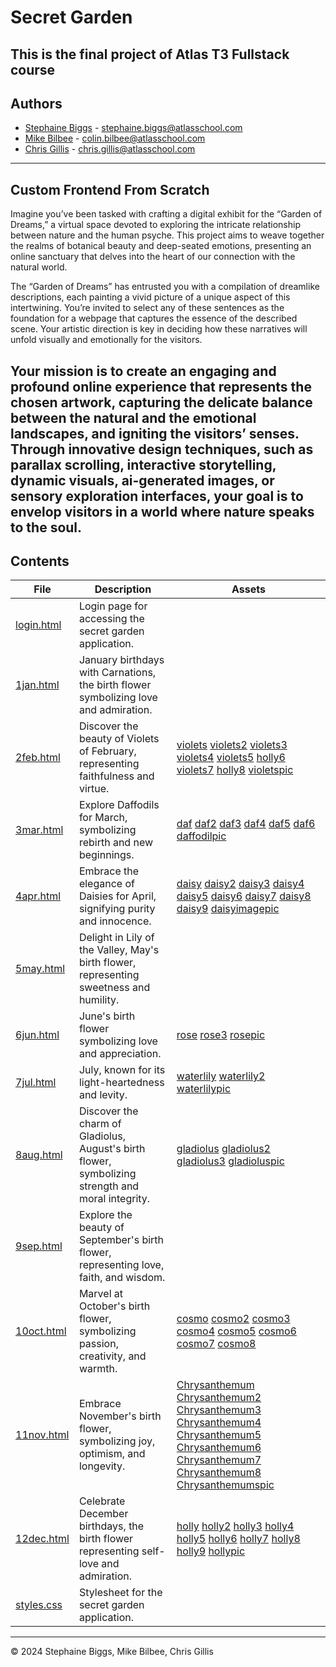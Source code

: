 <h1> Secret Garden </h1>

This is the final project of Atlas T3 Fullstack course
---

<h2> Authors </h2>

- [Stephaine Biggs](https://github.com/Sbiggs1985) - [stephaine.biggs@atlasschool.com](stephaine.biggs@atlasschool.com)
- [Mike Bilbee](https://github.com/MikeBilbee) - [colin.bilbee@atlasschool.com](colin.bilbee@atlasschool.com)
- [Chris Gillis](https://github.com/chris85gillis) - [chris.gillis@atlasschool.com](chris.gillis@atlasschool.com)
---

<h2> Custom Frontend From Scratch </h2>

Imagine you’ve been tasked with crafting a digital exhibit for the “Garden of Dreams,” a virtual space devoted to exploring the intricate relationship between nature and the human psyche. This project aims to weave together the realms of botanical beauty and deep-seated emotions, presenting an online sanctuary that delves into the heart of our connection with the natural world.

The “Garden of Dreams” has entrusted you with a compilation of dreamlike descriptions, each painting a vivid picture of a unique aspect of this intertwining. You’re invited to select any of these sentences as the foundation for a webpage that captures the essence of the described scene. Your artistic direction is key in deciding how these narratives will unfold visually and emotionally for the visitors.

Your mission is to create an engaging and profound online experience that represents the chosen artwork, capturing the delicate balance between the natural and the emotional landscapes, and igniting the visitors’ senses. Through innovative design techniques, such as parallax scrolling, interactive storytelling, dynamic visuals, ai-generated images, or sensory exploration interfaces, your goal is to envelop visitors in a world where nature speaks to the soul.
---

<h2> Contents </h2>

| File | Description | Assets |
| ----- | ----- | ----- |
| [login.html](https://github.com/MikeBilbee/secretgarden/blob/main/login.html) | Login page for accessing the secret garden application. | []() []() |
| [1jan.html](https://github.com/MikeBilbee/secretgarden/blob/main/1jan.html) | January birthdays with Carnations, the birth flower symbolizing love and admiration. |
| [2feb.html](https://github.com/MikeBilbee/secretgarden/blob/main/2feb.html) | Discover the beauty of Violets of February, representing faithfulness and virtue. | [violets](https://github.com/MikeBilbee/secretgarden/blob/main/images/violets.png) [violets2](https://github.com/MikeBilbee/secretgarden/blob/main/images/violets2.png) [violets3](https://github.com/MikeBilbee/secretgarden/blob/main/images/violets3.png) [violets4](https://github.com/MikeBilbee/secretgarden/blob/main/images/violets4.png) [violets5](https://github.com/MikeBilbee/secretgarden/blob/main/images/violets5.png) [holly6](https://github.com/MikeBilbee/secretgarden/blob/main/images/violets6.png) [violets7](https://github.com/MikeBilbee/secretgarden/blob/main/images/violets7.png) [holly8](https://github.com/MikeBilbee/secretgarden/blob/main/images/violets8.png) [violetspic](https://github.com/MikeBilbee/secretgarden/blob/main/images/violetspic.jpg) |
| [3mar.html](https://github.com/MikeBilbee/secretgarden/blob/main/3mar.html) | Explore Daffodils for March, symbolizing rebirth and new beginnings. | [daf](https://github.com/MikeBilbee/secretgarden/blob/main/images/daf.png) [daf2](https://github.com/MikeBilbee/secretgarden/blob/main/images/daf2.png) [daf3](https://github.com/MikeBilbee/secretgarden/blob/main/images/daf3.png) [daf4](https://github.com/MikeBilbee/secretgarden/blob/main/images/daf4.png) [daf5](https://github.com/MikeBilbee/secretgarden/blob/main/images/daf5.png) [daf6](https://github.com/MikeBilbee/secretgarden/blob/main/images/daf6.png) [daffodilpic](https://github.com/MikeBilbee/secretgarden/blob/main/images/daffodilpic.jpg) |
| [4apr.html](https://github.com/MikeBilbee/secretgarden/blob/main/4apr.html) | Embrace the elegance of Daisies for April, signifying purity and innocence. | [daisy](https://github.com/MikeBilbee/secretgarden/blob/main/images/daisy.png) [daisy2](https://github.com/MikeBilbee/secretgarden/blob/main/images/daisy2.png) [daisy3](https://github.com/MikeBilbee/secretgarden/blob/main/images/daisy3.png) [daisy4](https://github.com/MikeBilbee/secretgarden/blob/main/images/daisy4.png) [daisy5](https://github.com/MikeBilbee/secretgarden/blob/main/images/daisy5.png) [daisy6](https://github.com/MikeBilbee/secretgarden/blob/main/images/daisy6.png) [daisy7](https://github.com/MikeBilbee/secretgarden/blob/main/images/daisy7.png) [daisy8](https://github.com/MikeBilbee/secretgarden/blob/main/images/daisy8.png) [daisy9](https://github.com/MikeBilbee/secretgarden/blob/main/images/daisy9.png) [daisyimagepic](daisyimagepic.jpg) |
| [5may.html](https://github.com/MikeBilbee/secretgarden/blob/main/5may.html) | Delight in Lily of the Valley, May's birth flower, representing sweetness and humility. |  |
| [6jun.html](https://github.com/MikeBilbee/secretgarden/blob/main/6jun.html) | June's birth flower symbolizing love and appreciation. | [rose](https://github.com/MikeBilbee/secretgarden/blob/main/images/rose.png) [rose3](https://github.com/MikeBilbee/secretgarden/blob/main/images/rose3.png) [rosepic](https://github.com/MikeBilbee/secretgarden/blob/main/images/rosepic.jpg) |
| [7jul.html](https://github.com/MikeBilbee/secretgarden/blob/main/7jul.html) | July, known for its light-heartedness and levity. | [waterlily](https://github.com/MikeBilbee/secretgarden/blob/main/images/waterlily.png) [waterlily2](https://github.com/MikeBilbee/secretgarden/blob/main/images/waterlily2.png) [waterlilypic](https://github.com/MikeBilbee/secretgarden/blob/main/images/waterlilypic.jpg) |
| [8aug.html](https://github.com/MikeBilbee/secretgarden/blob/main/8aug.html) | Discover the charm of Gladiolus, August's birth flower, symbolizing strength and moral integrity. | [gladiolus](https://github.com/MikeBilbee/secretgarden/blob/main/images/gladiolus.png) [gladiolus2](https://github.com/MikeBilbee/secretgarden/blob/main/images/gladiolus2.png) [gladiolus3](https://github.com/MikeBilbee/secretgarden/blob/main/images/gladiolus3.png) [gladioluspic](https://github.com/MikeBilbee/secretgarden/blob/main/images/gladioluspic.jpg) |
| [9sep.html](https://github.com/MikeBilbee/secretgarden/blob/main/9sep.html) | Explore the beauty of September's birth flower, representing love, faith, and wisdom. | []() []() |
| [10oct.html](https://github.com/MikeBilbee/secretgarden/blob/main/10oct.html) | Marvel at October's birth flower, symbolizing passion, creativity, and warmth. | [cosmo](https://github.com/MikeBilbee/secretgarden/blob/main/images/cosmo.png) [cosmo2](https://github.com/MikeBilbee/secretgarden/blob/main/images/cosmo2.png) [cosmo3](https://github.com/MikeBilbee/secretgarden/blob/main/images/cosmo3.png) [cosmo4](https://github.com/MikeBilbee/secretgarden/blob/main/images/cosmo4.png) [cosmo5](https://github.com/MikeBilbee/secretgarden/blob/main/images/cosmo5.png) [cosmo6](https://github.com/MikeBilbee/secretgarden/blob/main/images/cosmo6.png) [cosmo7](https://github.com/MikeBilbee/secretgarden/blob/main/images/cosmo7.png) [cosmo8](https://github.com/MikeBilbee/secretgarden/blob/main/images/cosmo8.png) []() |
| [11nov.html](https://github.com/MikeBilbee/secretgarden/blob/main/11nov.html) | Embrace November's birth flower, symbolizing joy, optimism, and longevity. | [Chrysanthemum](https://github.com/MikeBilbee/secretgarden/blob/main/images/Chrysanthemum.png) [Chrysanthemum2](https://github.com/MikeBilbee/secretgarden/blob/main/images/Chrysanthemum2.png) [Chrysanthemum3](https://github.com/MikeBilbee/secretgarden/blob/main/images/Chrysanthemum3.png) [Chrysanthemum4](https://github.com/MikeBilbee/secretgarden/blob/main/images/Chrysanthemum4.png) [Chrysanthemum5](https://github.com/MikeBilbee/secretgarden/blob/main/images/Chrysanthemum5.png) [Chrysanthemum6](https://github.com/MikeBilbee/secretgarden/blob/main/images/Chrysanthemum6.png) [Chrysanthemum7](https://github.com/MikeBilbee/secretgarden/blob/main/images/Chrysanthemum7.png) [Chrysanthemum8](https://github.com/MikeBilbee/secretgarden/blob/main/images/Chrysanthemum8.png) [Chrysanthemumspic](https://github.com/MikeBilbee/secretgarden/blob/main/images/Chrysanthemum8.png) |
| [12dec.html](https://github.com/MikeBilbee/secretgarden/blob/main/12dec.html) | Celebrate December birthdays, the birth flower representing self-love and admiration. | [holly](https://github.com/MikeBilbee/secretgarden/blob/main/images/carnation.png) [holly2](https://github.com/MikeBilbee/secretgarden/blob/main/images/holly2.png) [holly3](https://github.com/MikeBilbee/secretgarden/blob/main/images/holly3.png) [holly4](https://github.com/MikeBilbee/secretgarden/blob/main/images/holly4.png) [holly5](https://github.com/MikeBilbee/secretgarden/blob/main/images/holly5.png) [holly6](https://github.com/MikeBilbee/secretgarden/blob/main/images/holly6.png) [holly7](https://github.com/MikeBilbee/secretgarden/blob/main/images/holly7.png) [holly8](https://github.com/MikeBilbee/secretgarden/blob/main/images/holly8.png) [holly9](https://github.com/MikeBilbee/secretgarden/blob/main/images/holly9.png) [hollypic](https://github.com/MikeBilbee/secretgarden/blob/main/images/hollypic.jpg) |
| [styles.css]() | Stylesheet for the secret garden application. |  |
---

© 2024 Stephaine Biggs, Mike Bilbee, Chris Gillis
